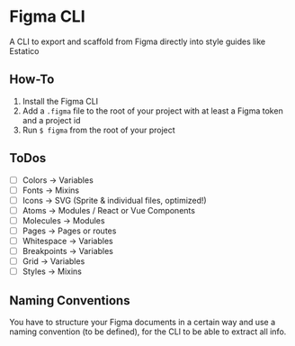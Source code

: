 # Figma CLI
A CLI to export and scaffold from Figma directly into style guides like Estatico

## How-To

1. Install the Figma CLI
2. Add a `.figma` file to the root of your project with at least a Figma token and a project id
3. Run `$ figma` from the root of your project

## ToDos

- [ ] Colors -> Variables
- [ ] Fonts -> Mixins
- [ ] Icons -> SVG (Sprite & individual files, optimized!)
- [ ] Atoms -> Modules / React or Vue Components
- [ ] Molecules -> Modules
- [ ] Pages -> Pages or routes
- [ ] Whitespace -> Variables
- [ ] Breakpoints -> Variables
- [ ] Grid -> Variables
- [ ] Styles -> Mixins

## Naming Conventions

You have to structure your Figma documents in a certain way and use a naming convention (to be defined), for the CLI to be able to extract all info.
